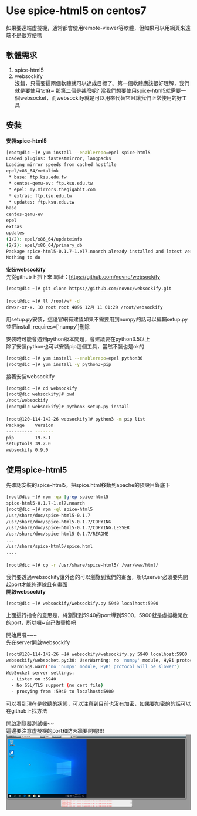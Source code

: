 # Use spice-html5 on centos7 
如果要遠端虛擬機，通常都會使用remote-viewer等軟體，但如果可以用網頁來遠端不是很方便嗎  

## 軟體需求  
1. spice-html5  
2. websockify  
沒錯，只需要這兩個軟體就可以達成目標了。第一個軟體應該很好理解，我們就是要使用它麻~
那第二個是甚麼呢?  當我們想要使用spice-html5就需要一個websocket，而websockify就是可以用來代替它且讓我們正常使用的好工具  

## 安裝  
**安裝spice-html5**  
```bash
[root@dic ~]# yum install --enablerepo=epel spice-html5
Loaded plugins: fastestmirror, langpacks
Loading mirror speeds from cached hostfile
epel/x86_64/metalink                                                                                                        | 7.6 kB  00:00:00
 * base: ftp.ksu.edu.tw
 * centos-qemu-ev: ftp.ksu.edu.tw
 * epel: my.mirrors.thegigabit.com
 * extras: ftp.ksu.edu.tw
 * updates: ftp.ksu.edu.tw
base                                                                                                                        | 3.6 kB  00:00:00
centos-qemu-ev                                                                                                              | 2.9 kB  00:00:00
epel                                                                                                                        | 5.3 kB  00:00:00
extras                                                                                                                      | 2.9 kB  00:00:00
updates                                                                                                                     | 2.9 kB  00:00:00
(1/2): epel/x86_64/updateinfo                                                                                               | 1.0 MB  00:00:01
(2/2): epel/x86_64/primary_db                                                                                               | 6.9 MB  00:00:16
Package spice-html5-0.1.7-1.el7.noarch already installed and latest version
Nothing to do
```

**安裝websockify**  
先從github上抓下來
網址：https://github.com/novnc/websockify
```bash
[root@dic ~]# git clone https://github.com/novnc/websockify.git

[root@dic ~]# ll /root/w* -d
drwxr-xr-x. 10 root root 4096 12月 11 01:29 /root/websockify
```
用setup.py安裝，這邊官網有建議如果不需要用到numpy的話可以編輯setup.py並把install_requires=['numpy']刪除  

安裝時可能會遇到python版本問題，會建議要在python3.5以上  
除了安裝python也可以安裝pip這個工具，當然不裝也是ok的  
```bash
[root@dic ~]# yum install --enablerepo=epel python36
[root@dic ~]# yum install -y python3-pip
```

接著安裝websockify
```bash
[root@dic ~]# cd websockify
[root@dic websockify]# pwd
/root/websockify
[root@dic websockify]# python3 setup.py install

[root@120-114-142-26 websockify]# python3 -m pip list
Package    Version
---------- -------
pip        19.3.1
setuptools 39.2.0
websockify 0.9.0
```

## 使用spice-html5  

先確認安裝的spice-html5，把spice.html移動到apache的預設目錄底下
```bash
[root@dic ~]# rpm -qa |grep spice-html5
spice-html5-0.1.7-1.el7.noarch
[root@dic ~]# rpm -ql spice-html5
/usr/share/doc/spice-html5-0.1.7
/usr/share/doc/spice-html5-0.1.7/COPYING
/usr/share/doc/spice-html5-0.1.7/COPYING.LESSER
/usr/share/doc/spice-html5-0.1.7/README
...
/usr/share/spice-html5/spice.html
....

[root@dic ~]# cp -r /usr/share/spice-html5/ /var/www/html/
```

我們要透過websockify讓外面的可以瀏覽到我們的畫面，所以server必須要先開起port才能夠連線且有畫面  
**開啟websockify**  
```bash
[root@dic ~]# websockify/websockify.py 5940 localhost:5900
```
上面這行指令的意思是，將瀏覽到5940的port導到5900，5900就是虛擬機開啟的port，所以囉~自己做替換吧  

開始用囉~~~  
先在server開啟websockify  
```bash
[root@120-114-142-26 ~]# websockify/websockify.py 5940 localhost:5900
websockify/websocket.py:30: UserWarning: no 'numpy' module, HyBi protocol will be slower
  warnings.warn("no 'numpy' module, HyBi protocol will be slower")
WebSocket server settings:
  - Listen on :5940
  - No SSL/TLS support (no cert file)
  - proxying from :5940 to localhost:5900
```

可以看到現在是收聽的狀態，可以注意到目前也沒有加密，如果要加密的的話可以在github上找方法  

開啟瀏覽器測試囉~~  
這邊要注意虛擬機的port和防火牆要開喔!!!!  
![](https://github.com/d93y70123123/classNote/blob/master/spice-html5.PNG)

